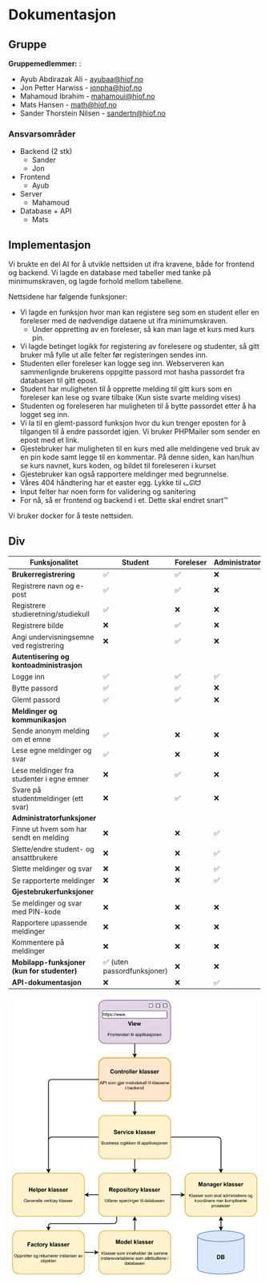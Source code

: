 # Dokumentasjon

## Gruppe

**Gruppemedlemmer:**
:
* Ayub Abdirazak Ali - ayubaa@hiof.no
* Jon Petter Harwiss - jonpha@hiof.no
* Mahamoud Ibrahim - mahamoui@hiof.no
* Mats Hansen - math@hiof.no
* Sander Thorstein Nilsen - sandertn@hiof.no

### Ansvarsområder

* Backend (2 stk)
    * Sander
    * Jon
* Frontend
    * Ayub
* Server
    * Mahamoud
* Database + API
    * Mats

## Implementasjon
Vi brukte en del AI for å utvikle nettsiden ut ifra kravene, både for frontend og backend. Vi lagde en database med tabeller med tanke på minimumskraven, og lagde forhold mellom tabellene.

Nettsidene har følgende funksjoner:
* Vi lagde en funksjon hvor man kan registere seg som en student eller en foreleser med de nødvendige dataene ut ifra minimumskraven.
    * Under oppretting av en foreleser, så kan man lage et kurs med kurs pin.
* Vi lagde betinget logikk for registering av forelesere og studenter, så gitt bruker må fylle ut alle felter før registeringen sendes inn.
* Studenten eller foreleser kan logge seg inn. Webserveren kan sammenlignde brukerens oppgitte passord mot hasha passordet fra databasen til gitt epost.
* Student har muligheten til å opprette melding til gitt kurs som en foreleser kan lese og svare tilbake (Kun siste svarte melding vises)
* Studenten og foreleseren har muligheten til å bytte passordet etter å ha logget seg inn.
* Vi la til en glemt-passord funksjon hvor du kun trenger eposten for å tilgangen til å endre passordet igjen. Vi bruker PHPMailer som sender en epost med et link.
* Gjestebruker har muligheten til en kurs med alle meldingene ved bruk av en pin kode samt legge til en kommentar. På denne siden, kan han/hun se kurs navnet, kurs koden, og bildet til foreleseren i kurset
* Gjestebruker kan også rapportere meldinger med begrunnelse.
* Våres 404 håndtering har et easter egg. Lykke til ᓚᘏᗢ
* Input felter har noen form for validering og sanitering
* For nå, så er frontend og backend i et. Dette skal endret snart™️

Vi bruker docker for å teste nettsiden.

## Div

| Funksjonalitet                         | Student | Foreleser | Administrator | Gjestebruker |
|-----------------------------------------|---------|-----------|--------------|--------------|
| **Brukerregistrering**                  | ✅      | ✅        | ❌           | ❌           |
| Registrere navn og e-post               | ✅      | ✅        | ❌           | ❌           |
| Registrere studieretning/studiekull      | ✅      | ❌        | ❌           | ❌           |
| Registrere bilde                         | ❌      | ✅        | ❌           | ❌           |
| Angi undervisningsemne ved registrering  | ❌      | ✅        | ❌           | ❌           |
| **Autentisering og kontoadministrasjon** |         |           |              |              |
| Logge inn                                | ✅      | ✅        | ✅           | ❌           |
| Bytte passord                            | ✅      | ✅        | ❌           | ❌           |
| Glemt passord                            | ✅      | ✅        | ❌           | ❌           |
| **Meldinger og kommunikasjon**           |         |           |              |              |
| Sende anonym melding om et emne          | ✅      | ❌        | ❌           | ❌           |
| Lese egne meldinger og svar              | ✅      | ❌        | ❌           | ❌           |
| Lese meldinger fra studenter i egne emner| ❌      | ✅        | ❌           | ❌           |
| Svare på studentmeldinger (ett svar)     | ❌      | ✅        | ❌           | ❌           |
| **Administratorfunksjoner**              |         |           |              |              |
| Finne ut hvem som har sendt en melding   | ❌      | ❌        | ✅           | ❌           |
| Slette/endre student- og ansattbrukere   | ❌      | ❌        | ✅           | ❌           |
| Slette meldinger og svar                 | ❌      | ❌        | ✅           | ❌           |
| Se rapporterte meldinger                 | ❌      | ❌        | ✅           | ❌           |
| **Gjestebrukerfunksjoner**               |         |           |              |              |
| Se meldinger og svar med PIN-kode        | ❌      | ❌        | ❌           | ✅           |
| Rapportere upassende meldinger           | ❌      | ❌        | ❌           | ✅           |
| Kommentere på meldinger                  | ❌      | ❌        | ❌           | ✅           |
| **Mobilapp-funksjoner (kun for studenter)** | ✅ (uten passordfunksjoner) | ❌ | ❌ | ❌ |
| **API-dokumentasjon**                     | ❌      | ❌        | ✅           | ❌           |

![Alt text](../../pictures/DatasikkerhetIUtviklingOgDriftArkitektur.png)

